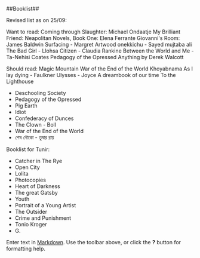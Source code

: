 ##Booklist##

Revised list as on 25/09:

Want to read:
Coming through Slaughter: Michael Ondaatje
My Brilliant Friend: Neapolitan Novels, Book One: Elena Ferrante
Giovanni's Room: James Baldwin
Surfacing - Margret Artwood
onekkichu - Sayed mujtaba ali
The Bad Girl - Llohsa
Citizen - Claudia Rankine
Between the World and Me - Ta-Nehisi Coates
Pedagogy of the Opressed
Anything by Derek Walcott




Should read:
Magic Mountain
War of the End of the World
Khoyabnama
As I lay dying - Faulkner
Ulysses - Joyce
A dreambook of our time 
To the Lighthouse



+ Deschooling Society
+ Pedagogy of the Opressed
+ Pig Earth
+ Idiot
+ Confederacy of Dunces
+ The Clown - Boll
+ War of the End of the World
+ শেষ নৌকো - তুষার রায়

Booklist for Tunir:

+ Catcher in The Rye
+ Open City
+ Lolita
+ Photocopies
+ Heart of Darkness
+ The great Gatsby
+ Youth
+ Portrait of a Young Artist
+ The Outsider
+ Crime and Punishment
+ Tonio Kroger
+ G.



Enter text in [Markdown](http://daringfireball.net/projects/markdown/). Use the toolbar above, or click the **?** button for formatting help.
